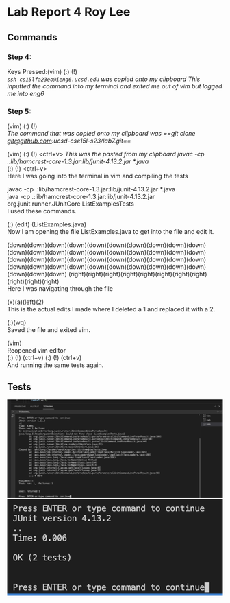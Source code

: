 # Lab Report 4 Roy Lee

## Commands
### Step 4: <br>
Keys Pressed:(vim) <enter> (:) (!) <ctrl-v> <br>  _`ssh cs15lfa23eo@ieng6.ucsd.edu` was copied onto my clipboard_ <enter> _This inputted the command into my terminal and exited me out of vim but logged me into eng6_ <br>
### Step 5: <br>
(vim) <enter> (:) (!) <ctrl-v> <br> _The command that was copied onto my clipboard was ==git clone git@github.com:ucsd-cse15l-s23/lab7.git==_ <br>





(vim) <enter> (:) (!) <ctrl+v> <enter> <enter> _This was the pasted from my clipboard javac -cp .:lib/hamcrest-core-1.3.jar:lib/junit-4.13.2.jar *.java_ <br> (:) (!) <ctrl+v> <enter> <br>
Here I was going into the terminal in vim and compiling the tests <br>

javac -cp .:lib/hamcrest-core-1.3.jar:lib/junit-4.13.2.jar *.java <br>
java -cp .:lib/hamcrest-core-1.3.jar:lib/junit-4.13.2.jar org.junit.runner.JUnitCore ListExamplesTests <br>
I used these commands.<br>

(:) (edit) (ListExamples.java) <br>
Now I am opening the file ListExamples.java to get into the file and edit it.<br>

(down)(down)(down)(down)(down)(down)(down)(down)(down)(down)(down)(down)(down)(down)(down)(down)(down)(down)(down)(down)(down)(down)(down)(down)(down)(down)(down)(down)(down)(down)(down)(down)(down)(down)(down)(down)(down)(down)(down)(down)(down)(down)(down)
(right)(right)(right)(right)(right)(right)(right)(right)(right)(right)(right) <br>
Here I was navigating through the file <br>

(x)(a)(left)(2) <br>
This is the actual edits I made where I deleted a 1 and replaced it with a 2. <br>

(:)(wq)<enter> <br>
Saved the file and exited vim. <br>

(vim) <br>
Reopened vim editor <br>
(:) (!) (ctrl+v) <enter> (:) (!) (ctrl+v) <enter> <br>
And running the same tests again.


## Tests
![Image](vim1test.png)
![Image](vim2test.png)
